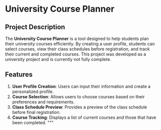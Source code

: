
# University Course Planner

## Project Description

The **University Course Planner** is a tool designed to help students plan their university courses efficiently. By creating a user profile, students can select courses, view their class schedules before registration, and track their current and completed courses. This project was developed as a university project and is currently not fully complete.

## Features

1. **User Profile Creation**: Users can input their information and create a personalized profile.
2. **Course Selection**: Allows users to choose courses based on their preferences and requirements.
3. **Class Schedule Preview**: Provides a preview of the class schedule before final registration.
4. **Course Tracking**: Displays a list of current courses and those that have been completed.
"""
